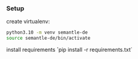 ### Setup
create virtualenv:
```bash
python3.10 -m venv semantle-de
source semantle-de/bin/activate
```

install requirements
̀´pip install -r requirements.txt´

